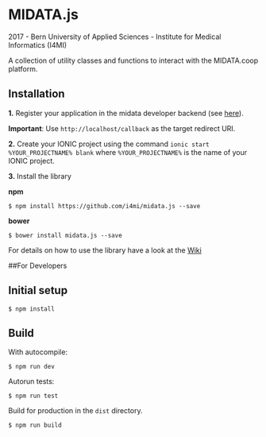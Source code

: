 MIDATA.js
=========

2017 - Bern University of Applied Sciences - Institute for Medical Informatics (I4MI)

A collection of utility classes and functions to interact with the MIDATA.coop platform.

**Installation**
---
**1.** Register your application in the midata developer backend (see [here](https://test.midata.coop/#/developer/guide "MIDATA Developer Guide")).

**Important**: Use `http://localhost/callback` as the target redirect URI.

**2.** Create your IONIC project using the command `ionic start %YOUR_PROJECTNAME% blank` where `%YOUR_PROJECTNAME%` is the name of your IONIC project. 

**3.** Install the library

**npm**

`$ npm install https://github.com/i4mi/midata.js --save`

**bower** 

`$ bower install midata.js --save`

For details on how to use the library have a look at the [Wiki](https://github.com/i4mi/midata.js/wiki/Usage-(IONIC-2) "MIDATA.js Wiki")

##For Developers


**Initial setup**
---
    $ npm install

**Build**
--

With autocompile:

    $ npm run dev

Autorun tests:

    $ npm run test

Build for production in the `dist` directory.

    $ npm run build
